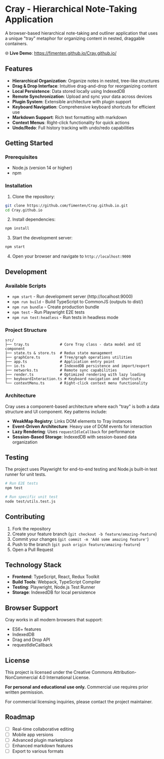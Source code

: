 # Cray - Hierarchical Note-Taking Application

A browser-based hierarchical note-taking and outliner application that uses a unique "tray" metaphor for organizing content in nested, draggable containers.

🌐 **Live Demo**: https://fimenten.github.io/Cray.github.io/

## Features

- **Hierarchical Organization**: Organize notes in nested, tree-like structures
- **Drag & Drop Interface**: Intuitive drag-and-drop for reorganizing content
- **Local Persistence**: Data stored locally using IndexedDB
- **Remote Synchronization**: Upload and sync your data across devices
- **Plugin System**: Extensible architecture with plugin support
- **Keyboard Navigation**: Comprehensive keyboard shortcuts for efficient use
- **Markdown Support**: Rich text formatting with markdown
- **Context Menus**: Right-click functionality for quick actions
- **Undo/Redo**: Full history tracking with undo/redo capabilities

## Getting Started

### Prerequisites

- Node.js (version 14 or higher)
- npm

### Installation

1. Clone the repository:
```bash
git clone https://github.com/fimenten/Cray.github.io.git
cd Cray.github.io
```

2. Install dependencies:
```bash
npm install
```

3. Start the development server:
```bash
npm start
```

4. Open your browser and navigate to `http://localhost:9000`

## Development

### Available Scripts

- `npm start` - Run development server (http://localhost:9000)
- `npm run build` - Build TypeScript to CommonJS (outputs to dist/)
- `npm run bundle` - Create production bundle
- `npm test` - Run Playwright E2E tests
- `npm run test:headless` - Run tests in headless mode

### Project Structure

```
src/
├── tray.ts              # Core Tray class - data model and UI component
├── state.ts & store.ts  # Redux state management
├── graphCore.ts         # Tree/graph operations utilities
├── app.ts               # Application entry point
├── io.ts                # IndexedDB persistence and import/export
├── networks.ts          # Remote sync capabilities
├── render.ts            # Optimized rendering with lazy loading
├── keyboardInteraction.ts # Keyboard navigation and shortcuts
└── contextMenu.ts       # Right-click context menu functionality
```

### Architecture

Cray uses a component-based architecture where each "tray" is both a data structure and UI component. Key patterns include:

- **WeakMap Registry**: Links DOM elements to Tray instances
- **Event-Driven Architecture**: Heavy use of DOM events for interaction
- **Lazy Rendering**: Uses `requestIdleCallback` for performance
- **Session-Based Storage**: IndexedDB with session-based data organization

## Testing

The project uses Playwright for end-to-end testing and Node.js built-in test runner for unit tests.

```bash
# Run E2E tests
npm test

# Run specific unit test
node test/utils.test.js
```

## Contributing

1. Fork the repository
2. Create your feature branch (`git checkout -b feature/amazing-feature`)
3. Commit your changes (`git commit -m 'Add some amazing feature'`)
4. Push to the branch (`git push origin feature/amazing-feature`)
5. Open a Pull Request

## Technology Stack

- **Frontend**: TypeScript, React, Redux Toolkit
- **Build Tools**: Webpack, TypeScript Compiler
- **Testing**: Playwright, Node.js Test Runner
- **Storage**: IndexedDB for local persistence

## Browser Support

Cray works in all modern browsers that support:
- ES6+ features
- IndexedDB
- Drag and Drop API
- requestIdleCallback

## License

This project is licensed under the Creative Commons Attribution-NonCommercial 4.0 International License.

**For personal and educational use only.** Commercial use requires prior written permission.

For commercial licensing inquiries, please contact the project maintainer.

## Roadmap

- [ ] Real-time collaborative editing
- [ ] Mobile app versions
- [ ] Advanced plugin marketplace
- [ ] Enhanced markdown features
- [ ] Export to various formats
